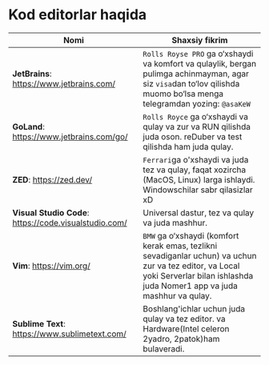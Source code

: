 # Kod editorlar haqida
Nomi  | Shaxsiy fikrim
--- | ---
**JetBrains**: https://www.jetbrains.com/  | `Rolls Royse PRO` ga o‘xshaydi va komfort va qulaylik, bergan pulimga achinmayman, agar siz `visa`dan to‘lov qilishda muomo bo‘lsa menga telegramdan yozing: `@asaKeW`
**GoLand**: https://www.jetbrains.com/go/  | `Rolls Royce` ga o‘xshaydi va qulay va zur va RUN qilishda juda oson. reDuber va test qilishda ham juda qulay.
**ZED**: https://zed.dev/  | `Ferrari`ga o'xshaydi va juda tez va qulay, faqat xozircha (MacOS, Linux) larga ishlaydi. Windowschilar sabr qilasizlar xD
**Visual Studio Code**: https://code.visualstudio.com/  | Universal dastur, tez va qulay va juda mashhur.
**Vim**: https://vim.org/ | `BMW` ga o‘xshaydi (komfort kerak emas, tezlikni sevadiganlar uchun) va uchun zur va tez editor, va Local yoki Serverlar bilan ishlashda juda Nomer1 app va juda mashhur va qulay.
**Sublime Text**: https://www.sublimetext.com/  | Boshlang'ichlar uchun juda qulay va tez editor. va Hardware(Intel celeron 2yadro, 2patok)ham bulaveradi.
